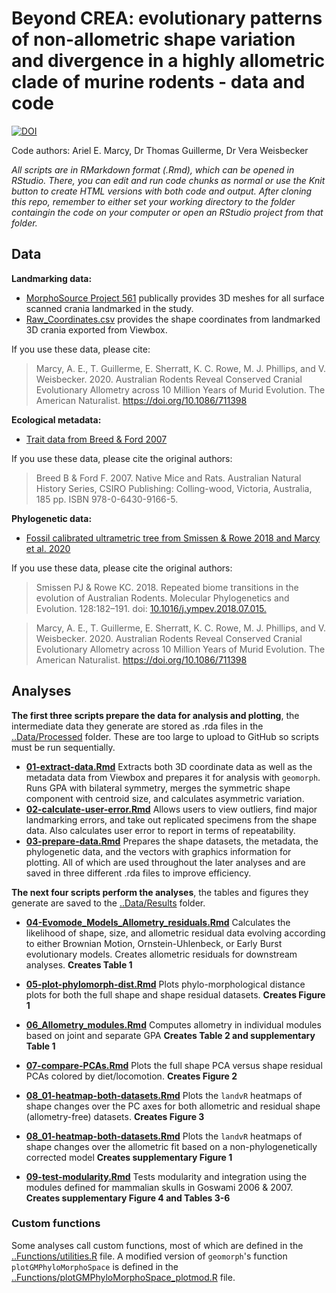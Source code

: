# Beyond CREA: evolutionary patterns of non-allometric shape variation and divergence in a highly allometric clade of murine rodents - data and code
<a href="https://zenodo.org/doi/10.5281/zenodo.10211694"><img src="https://zenodo.org/badge/721090538.svg" alt="DOI"></a>

Code authors: Ariel E. Marcy, Dr Thomas Guillerme, Dr Vera Weisbecker

*All scripts are in RMarkdown format (.Rmd), which can be opened in RStudio. There, you can edit and run code chunks as normal or use the Knit button to create HTML versions with both code and output. After cloning this repo, remember to either set your working directory to the folder containgin the code on your computer or open an RStudio project from that folder.*

## Data
**Landmarking data:**
* [MorphoSource Project 561](https://www.morphosource.org/Detail/ProjectDetail/Show/project_id/561) publically provides 3D meshes for all surface scanned crania landmarked in the study.
* [Raw_Coordinates.csv](Data/Raw/Raw_Coord_Data.csv) provides the shape coordinates from landmarked 3D crania exported from Viewbox.

If you use these data, please cite: 
> Marcy, A. E., T. Guillerme, E. Sherratt, K. C. Rowe, M. J. Phillips, and V. Weisbecker. 2020. Australian Rodents Reveal Conserved Cranial Evolutionary Allometry across 10 Million Years of Murid Evolution. The American Naturalist. https://doi.org/10.1086/711398

**Ecological metadata:**
* [Trait data from Breed & Ford 2007](/Data/Processed/in_ex_traits.csv)

If you use these data, please cite the original authors:
> Breed B & Ford F. 2007. Native Mice and Rats. Australian Natural History Series, CSIRO Publishing: Colling-wood, Victoria, Australia, 185 pp. ISBN 978-0-6430-9166-5.

**Phylogenetic data:**
* [Fossil calibrated ultrametric tree from Smissen & Rowe 2018 and Marcy et al. 2020](/Data/Processed/Marcy-BEAST01.con.tre)

If you use these data, please cite the original authors:
> Smissen PJ & Rowe KC. 2018. Repeated biome transitions in the evolution of Australian Rodents. Molecular Phylogenetics and Evolution. 128:182–191. doi: [10.1016/j.ympev.2018.07.015.](https://doi.org/10.1016/j.ympev.2018.07.015)

> Marcy, A. E., T. Guillerme, E. Sherratt, K. C. Rowe, M. J. Phillips, and V. Weisbecker. 2020. Australian Rodents Reveal Conserved Cranial Evolutionary Allometry across 10 Million Years of Murid Evolution. The American Naturalist. https://doi.org/10.1086/711398
    
## Analyses
**The first three scripts prepare the data for analysis and plotting**, the intermediate data they generate are stored as .rda files in the [..Data/Processed](/Data/Processed) folder. These are too large to upload to GitHub so scripts must be run sequentially. 

* [**01-extract-data.Rmd**](/Analysis/01-extract-data.Rmd) Extracts both 3D coordinate data as well as the metadata data from Viewbox and prepares it for analysis with `geomorph`. Runs GPA with bilateral symmetry, merges the symmetric shape component with centroid size, and calculates asymmetric variation.
* [**02-calculate-user-error.Rmd**](/Analysis/02-calculate-user-error.Rmd) Allows users to view outliers, find major landmarking errors, and take out replicated specimens from the shape data. Also calculates user error to report in terms of repeatability. 
* [**03-prepare-data.Rmd**](/Analysis/03-prepare-data.Rmd) Prepares the shape datasets, the metadata, the phylogenetic data, and the vectors with graphics information for plotting. All of which are used throughout the later analyses and are saved in three different .rda files to improve efficiency.

**The next four scripts perform the analyses**, the tables and figures they generate are saved to the [..Data/Results](/Data/Results) folder.

* [**04-Evomode_Models_Allometry_residuals.Rmd**](/Analysis/04-Evomode_Models_Allometry_residuals.Rmd) Calculates the likelihood of shape, size, and allometric residual data evolving according to either Brownian Motion, Ornstein-Uhlenbeck, or Early Burst evolutionary models. Creates allometric residuals for downstream analyses. **Creates Table 1**

* [**05-plot-phylomorph-dist.Rmd**](/Analysis/05-plot-phylomorph-dist.Rmd) Plots phylo-morphological distance plots for both the full shape and shape residual datasets.  **Creates Figure 1**

* [**06_Allometry_modules.Rmd**](/Analysis/06_Allometry_modules.Rmd) Computes allometry in individual modules based on joint and separate GPA **Creates Table 2 and supplementary Table 1**

* [**07-compare-PCAs.Rmd**](/Analysis/07-compare-PCAs.Rmd) Plots the full shape PCA versus shape residual PCAs colored by diet/locomotion.  **Creates Figure 2**

* [**08_01-heatmap-both-datasets.Rmd**](/Analysis/08_01-heatmap-both-datasets.Rmd) Plots the `landvR` heatmaps of shape changes over the PC axes for both allometric and residual shape (allometry-free) datasets. **Creates Figure 3**

* [**08_01-heatmap-both-datasets.Rmd**](/Analysis/08_01-heatmap-both-datasets.Rmd) Plots the `landvR` heatmaps of shape changes over the allometric fit based on a non-phylogenetically corrected model **Creates supplementary Figure 1**

* [**09-test-modularity.Rmd**](/Analysis/09-test-modularity.Rmd) Tests modularity and integration using the modules defined for mammalian skulls in Goswami 2006 & 2007. **Creates supplementary Figure 4 and Tables 3-6**


### Custom functions
Some analyses call custom functions, most of which are defined in the [..Functions/utilities.R](/Functions/utilities.R) file. A modified version of `geomorph`'s function `plotGMPhyloMorphoSpace` is defined in the [..Functions/plotGMPhyloMorphoSpace_plotmod.R](/Functions/plotGMPhyloMorphoSpace_plotmod.R) file.
